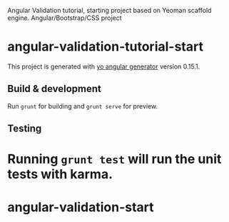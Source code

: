 Angular Validation tutorial, starting project based on Yeoman scaffold engine. Angular/Bootstrap/CSS project

# angular-validation-tutorial-start

This project is generated with [yo angular generator](https://github.com/yeoman/generator-angular)
version 0.15.1.

## Build & development

Run `grunt` for building and `grunt serve` for preview.

## Testing

Running `grunt test` will run the unit tests with karma.
=======
# angular-validation-start

